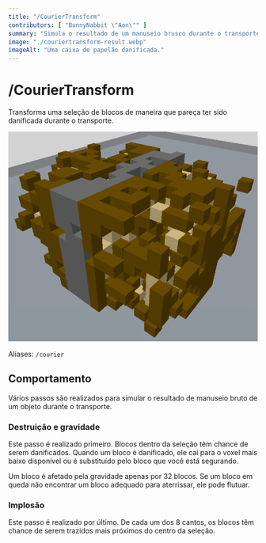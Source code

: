 ```yaml
---
title: "/CourierTransform"
contributors: [ "BunnyNabbit \"Aon\"" ]
summary: "Simula o resultado de um manuseio brusco durante o transporte."
image: "./couriertransform-result.webp"
imageAlt: "Uma caixa de papelão danificada."
---
```


# /CourierTransform

Transforma uma seleção de blocos de maneira que pareça ter sido danificada durante o transporte.

![Uma caixa de papelão danificada.](./couriertransform-result.webp)

Aliases: `/courier`

## Comportamento

Vários passos são realizados para simular o resultado de manuseio bruto de um objeto durante o transporte.

### Destruição e gravidade

Este passo é realizado primeiro. Blocos dentro da seleção têm chance de serem danificados. Quando um bloco é danificado, ele cai para o voxel mais baixo disponível ou é substituído pelo bloco que você está segurando.

Um bloco é afetado pela gravidade apenas por 32 blocos. Se um bloco em queda não encontrar um bloco adequado para aterrissar, ele pode flutuar.

### Implosão

Este passo é realizado por último. De cada um dos 8 cantos, os blocos têm chance de serem trazidos mais próximos do centro da seleção.
